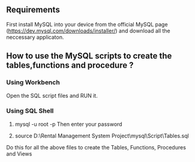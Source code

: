 ## Requirements

First install MySQL into your device from the official MySQL page (https://dev.mysql.com/downloads/installer/) and download all the neccessary applicaton.

## How to use the MySQL scripts to create the tables,functions and procedure ?

### Using Workbench
Open the SQL script files and RUN it.

### Using SQL Shell

1.  mysql -u root -p
    Then enter your password

2.  source D:\Rental Management System Project\mysql\Script\Tables.sql

Do this for all the above files to create the Tables, Functions, Procedures and Views

